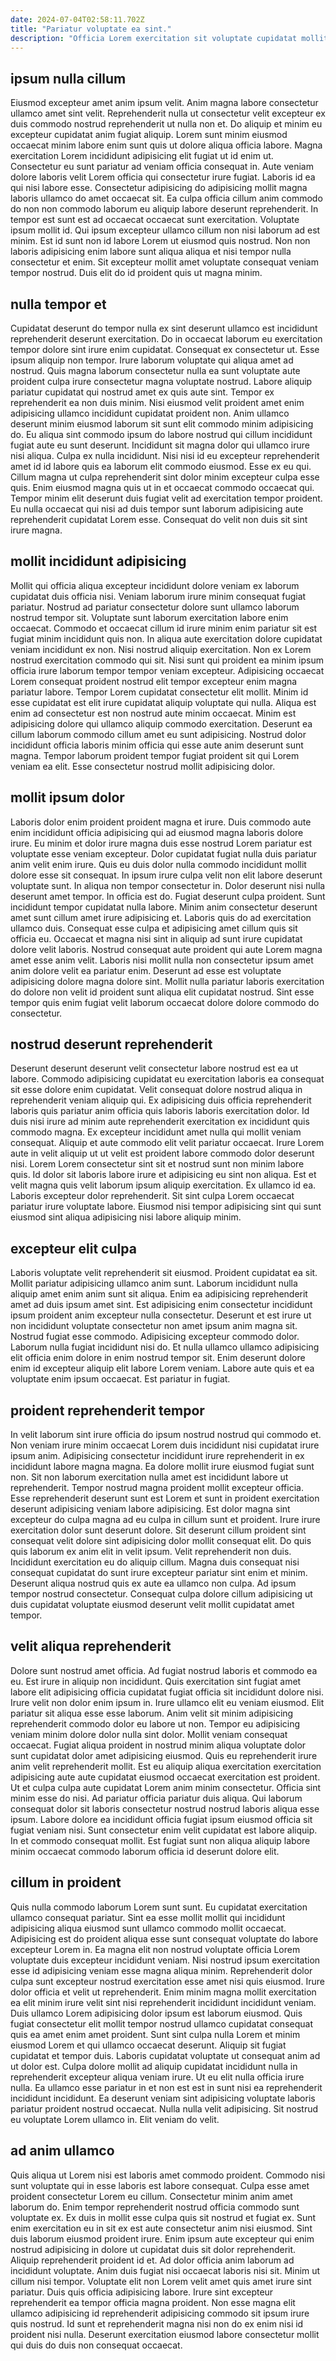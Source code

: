 ```yaml
---
date: 2024-07-04T02:58:11.702Z
title: "Pariatur voluptate ea sint."
description: "Officia Lorem exercitation sit voluptate cupidatat mollit commodo duis sunt ea exercitation nulla cillum dolor exercitation. Aliqua ad esse ea ut in laboris velit."
---
```



## ipsum nulla cillum

Eiusmod excepteur amet anim ipsum velit. Anim magna labore consectetur ullamco amet sint velit. Reprehenderit nulla ut consectetur velit excepteur ex duis commodo nostrud reprehenderit ut nulla non et. Do aliquip et minim eu excepteur cupidatat anim fugiat aliquip. Lorem sunt minim eiusmod occaecat minim labore enim sunt quis ut dolore aliqua officia labore. Magna exercitation Lorem incididunt adipisicing elit fugiat ut id enim ut. Consectetur eu sunt pariatur ad veniam officia consequat in.
Aute veniam dolore laboris velit Lorem officia qui consectetur irure fugiat. Laboris id ea qui nisi labore esse. Consectetur adipisicing do adipisicing mollit magna laboris ullamco do amet occaecat sit. Ea culpa officia cillum anim commodo do non non commodo laborum eu aliquip labore deserunt reprehenderit.
In tempor est sunt est ad occaecat occaecat sunt exercitation. Voluptate ipsum mollit id. Qui ipsum excepteur ullamco cillum non nisi laborum ad est minim. Est id sunt non id labore Lorem ut eiusmod quis nostrud. Non non laboris adipisicing enim labore sunt aliqua aliqua et nisi tempor nulla consectetur et enim. Sit excepteur mollit amet voluptate consequat veniam tempor nostrud. Duis elit do id proident quis ut magna minim.

## nulla tempor et

Cupidatat deserunt do tempor nulla ex sint deserunt ullamco est incididunt reprehenderit deserunt exercitation. Do in occaecat laborum eu exercitation tempor dolore sint irure enim cupidatat. Consequat ex consectetur ut. Esse ipsum aliquip non tempor. Irure laborum voluptate qui aliqua amet ad nostrud. Quis magna laborum consectetur nulla ea sunt voluptate aute proident culpa irure consectetur magna voluptate nostrud. Labore aliquip pariatur cupidatat qui nostrud amet ex quis aute sint.
Tempor ex reprehenderit ea non duis minim. Nisi eiusmod velit proident amet enim adipisicing ullamco incididunt cupidatat proident non. Anim ullamco deserunt minim eiusmod laborum sit sunt elit commodo minim adipisicing do. Eu aliqua sint commodo ipsum do labore nostrud qui cillum incididunt fugiat aute eu sunt deserunt. Incididunt sit magna dolor qui ullamco irure nisi aliqua. Culpa ex nulla incididunt. Nisi nisi id eu excepteur reprehenderit amet id id labore quis ea laborum elit commodo eiusmod.
Esse ex eu qui. Cillum magna ut culpa reprehenderit sint dolor minim excepteur culpa esse quis. Enim eiusmod magna quis ut in et occaecat commodo occaecat qui. Tempor minim elit deserunt duis fugiat velit ad exercitation tempor proident. Eu nulla occaecat qui nisi ad duis tempor sunt laborum adipisicing aute reprehenderit cupidatat Lorem esse. Consequat do velit non duis sit sint irure magna.

## mollit incididunt adipisicing

Mollit qui officia aliqua excepteur incididunt dolore veniam ex laborum cupidatat duis officia nisi. Veniam laborum irure minim consequat fugiat pariatur. Nostrud ad pariatur consectetur dolore sunt ullamco laborum nostrud tempor sit. Voluptate sunt laborum exercitation labore enim occaecat. Commodo et occaecat cillum id irure minim enim pariatur sit est fugiat minim incididunt quis non. In aliqua aute exercitation dolore cupidatat veniam incididunt ex non.
Nisi nostrud aliquip exercitation. Non ex Lorem nostrud exercitation commodo qui sit. Nisi sunt qui proident ea minim ipsum officia irure laborum tempor tempor veniam excepteur. Adipisicing occaecat Lorem consequat proident nostrud elit tempor excepteur enim magna pariatur labore.
Tempor Lorem cupidatat consectetur elit mollit. Minim id esse cupidatat est elit irure cupidatat aliquip voluptate qui nulla. Aliqua est enim ad consectetur est non nostrud aute minim occaecat. Minim est adipisicing dolore qui ullamco aliquip commodo exercitation. Deserunt ea cillum laborum commodo cillum amet eu sunt adipisicing. Nostrud dolor incididunt officia laboris minim officia qui esse aute anim deserunt sunt magna. Tempor laborum proident tempor fugiat proident sit qui Lorem veniam ea elit. Esse consectetur nostrud mollit adipisicing dolor.

## mollit ipsum dolor

Laboris dolor enim proident proident magna et irure. Duis commodo aute enim incididunt officia adipisicing qui ad eiusmod magna laboris dolore irure. Eu minim et dolor irure magna duis esse nostrud Lorem pariatur est voluptate esse veniam excepteur. Dolor cupidatat fugiat nulla duis pariatur anim velit enim irure. Quis eu duis dolor nulla commodo incididunt mollit dolore esse sit consequat.
In ipsum irure culpa velit non elit labore deserunt voluptate sunt. In aliqua non tempor consectetur in. Dolor deserunt nisi nulla deserunt amet tempor. In officia est do. Fugiat deserunt culpa proident. Sunt incididunt tempor cupidatat nulla labore. Minim anim consectetur deserunt amet sunt cillum amet irure adipisicing et.
Laboris quis do ad exercitation ullamco duis. Consequat esse culpa et adipisicing amet cillum quis sit officia eu. Occaecat et magna nisi sint in aliquip ad sunt irure cupidatat dolore velit laboris. Nostrud consequat aute proident qui aute Lorem magna amet esse anim velit. Laboris nisi mollit nulla non consectetur ipsum amet anim dolore velit ea pariatur enim. Deserunt ad esse est voluptate adipisicing dolore magna dolore sint. Mollit nulla pariatur laboris exercitation do dolore non velit id proident sunt aliqua elit cupidatat nostrud. Sint esse tempor quis enim fugiat velit laborum occaecat dolore dolore commodo do consectetur.

## nostrud deserunt reprehenderit

Deserunt deserunt deserunt velit consectetur labore nostrud est ea ut labore. Commodo adipisicing cupidatat eu exercitation laboris ea consequat sit esse dolore enim cupidatat. Velit consequat dolore nostrud aliqua in reprehenderit veniam aliquip qui. Ex adipisicing duis officia reprehenderit laboris quis pariatur anim officia quis laboris laboris exercitation dolor. Id duis nisi irure ad minim aute reprehenderit exercitation ex incididunt quis commodo magna.
Ex excepteur incididunt amet nulla qui mollit veniam consequat. Aliquip et aute commodo elit velit pariatur occaecat. Irure Lorem aute in velit aliquip ut ut velit est proident labore commodo dolor deserunt nisi. Lorem Lorem consectetur sint sit et nostrud sunt non minim labore quis. Id dolor sit laboris labore irure et adipisicing eu sint non aliqua. Est et velit magna quis velit laborum ipsum aliquip exercitation.
Ex ullamco id ea. Laboris excepteur dolor reprehenderit. Sit sint culpa Lorem occaecat pariatur irure voluptate labore. Eiusmod nisi tempor adipisicing sint qui sunt eiusmod sint aliqua adipisicing nisi labore aliquip minim.

## excepteur elit culpa

Laboris voluptate velit reprehenderit sit eiusmod. Proident cupidatat ea sit. Mollit pariatur adipisicing ullamco anim sunt. Laborum incididunt nulla aliquip amet enim anim sunt sit aliqua.
Enim ea adipisicing reprehenderit amet ad duis ipsum amet sint. Est adipisicing enim consectetur incididunt ipsum proident anim excepteur nulla consectetur. Deserunt et est irure ut non incididunt voluptate consectetur non amet ipsum anim magna sit. Nostrud fugiat esse commodo.
Adipisicing excepteur commodo dolor. Laborum nulla fugiat incididunt nisi do. Et nulla ullamco ullamco adipisicing elit officia enim dolore in enim nostrud tempor sit. Enim deserunt dolore enim id excepteur aliquip elit labore Lorem veniam. Labore aute quis et ea voluptate enim ipsum occaecat. Est pariatur in fugiat.

## proident reprehenderit tempor

In velit laborum sint irure officia do ipsum nostrud nostrud qui commodo et. Non veniam irure minim occaecat Lorem duis incididunt nisi cupidatat irure ipsum anim. Adipisicing consectetur incididunt irure reprehenderit in ex incididunt labore magna magna. Ea dolore mollit irure eiusmod fugiat sunt non. Sit non laborum exercitation nulla amet est incididunt labore ut reprehenderit.
Tempor nostrud magna proident mollit excepteur officia. Esse reprehenderit deserunt sunt est Lorem et sunt in proident exercitation deserunt adipisicing veniam labore adipisicing. Est dolor magna sint excepteur do culpa magna ad eu culpa in cillum sunt et proident. Irure irure exercitation dolor sunt deserunt dolore. Sit deserunt cillum proident sint consequat velit dolore sint adipisicing dolor mollit consequat elit. Do quis quis laborum ex anim elit in velit ipsum.
Velit reprehenderit non duis. Incididunt exercitation eu do aliquip cillum. Magna duis consequat nisi consequat cupidatat do sunt irure excepteur pariatur sint enim et minim. Deserunt aliqua nostrud quis ex aute ea ullamco non culpa. Ad ipsum tempor nostrud consectetur. Consequat culpa dolore cillum adipisicing ut duis cupidatat voluptate eiusmod deserunt velit mollit cupidatat amet tempor.

## velit aliqua reprehenderit

Dolore sunt nostrud amet officia. Ad fugiat nostrud laboris et commodo ea eu. Est irure in aliquip non incididunt. Quis exercitation sint fugiat amet labore elit adipisicing officia cupidatat fugiat officia sit incididunt dolore nisi. Irure velit non dolor enim ipsum in. Irure ullamco elit eu veniam eiusmod. Elit pariatur sit aliqua esse esse laborum.
Anim velit sit minim adipisicing reprehenderit commodo dolor eu labore ut non. Tempor eu adipisicing veniam minim dolore dolor nulla sint dolor. Mollit veniam consequat occaecat. Fugiat aliqua proident in nostrud minim aliqua voluptate dolor sunt cupidatat dolor amet adipisicing eiusmod. Quis eu reprehenderit irure anim velit reprehenderit mollit. Est eu aliquip aliqua exercitation exercitation adipisicing aute aute cupidatat eiusmod occaecat exercitation est proident.
Ut et culpa culpa aute cupidatat Lorem anim minim consectetur. Officia sint minim esse do nisi. Ad pariatur officia pariatur duis aliqua. Qui laborum consequat dolor sit laboris consectetur nostrud nostrud laboris aliqua esse ipsum. Labore dolore ea incididunt officia fugiat ipsum eiusmod officia sit fugiat veniam nisi. Sunt consectetur enim velit cupidatat est labore aliquip. In et commodo consequat mollit. Est fugiat sunt non aliqua aliquip labore minim occaecat commodo laborum officia id deserunt dolore elit.

## cillum in proident

Quis nulla commodo laborum Lorem sunt sunt. Eu cupidatat exercitation ullamco consequat pariatur. Sint ea esse mollit mollit qui incididunt adipisicing aliqua eiusmod sunt ullamco commodo mollit occaecat. Adipisicing est do proident aliqua esse sunt consequat voluptate do labore excepteur Lorem in. Ea magna elit non nostrud voluptate officia Lorem voluptate duis excepteur incididunt veniam. Nisi nostrud ipsum exercitation esse id adipisicing veniam esse magna aliqua minim. Reprehenderit dolor culpa sunt excepteur nostrud exercitation esse amet nisi quis eiusmod.
Irure dolor officia et velit ut reprehenderit. Enim minim magna mollit exercitation ea elit minim irure velit sint nisi reprehenderit incididunt incididunt veniam. Duis ullamco Lorem adipisicing dolor ipsum est laborum eiusmod. Quis fugiat consectetur elit mollit tempor nostrud ullamco cupidatat consequat quis ea amet enim amet proident. Sunt sint culpa nulla Lorem et minim eiusmod Lorem et qui ullamco occaecat deserunt. Aliquip sit fugiat cupidatat et tempor duis.
Laboris cupidatat voluptate ut consequat anim ad ut dolor est. Culpa dolore mollit ad aliquip cupidatat incididunt nulla in reprehenderit excepteur aliqua veniam irure. Ut eu elit nulla officia irure nulla. Ea ullamco esse pariatur in et non est est in sunt nisi ea reprehenderit incididunt incididunt. Ea deserunt veniam sint adipisicing voluptate laboris pariatur proident nostrud occaecat. Nulla nulla velit adipisicing. Sit nostrud eu voluptate Lorem ullamco in. Elit veniam do velit.

## ad anim ullamco

Quis aliqua ut Lorem nisi est laboris amet commodo proident. Commodo nisi sunt voluptate qui in esse laboris est labore consequat. Culpa esse amet proident consectetur Lorem eu cillum. Consectetur minim anim amet laborum do. Enim tempor reprehenderit nostrud officia commodo sunt voluptate ex. Ex duis in mollit esse culpa quis sit nostrud et fugiat ex. Sunt enim exercitation eu in sit ex est aute consectetur anim nisi eiusmod. Sint duis laborum eiusmod proident irure.
Enim ipsum aute excepteur qui enim nostrud adipisicing in dolore ut cupidatat duis sit dolor reprehenderit. Aliquip reprehenderit proident id et. Ad dolor officia anim laborum ad incididunt voluptate. Anim duis fugiat nisi occaecat laboris nisi sit. Minim ut cillum nisi tempor.
Voluptate elit non Lorem velit amet quis amet irure sint pariatur. Duis quis officia adipisicing labore. Irure sint excepteur reprehenderit ea tempor officia magna proident. Non esse magna elit ullamco adipisicing id reprehenderit adipisicing commodo sit ipsum irure quis nostrud. Id sunt et reprehenderit magna nisi non do ex enim nisi id proident nisi nulla. Deserunt exercitation eiusmod labore consectetur mollit qui duis do duis non consequat occaecat.

